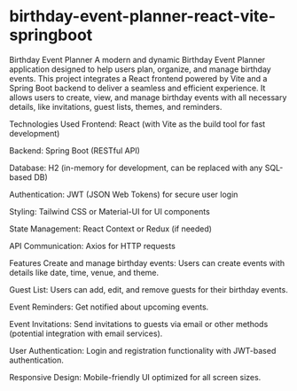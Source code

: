 # birthday-event-planner-react-vite-springboot

Birthday Event Planner
A modern and dynamic Birthday Event Planner application designed to help users plan, organize, and manage birthday events. This project integrates a React frontend powered by Vite and a Spring Boot backend to deliver a seamless and efficient experience. It allows users to create, view, and manage birthday events with all necessary details, like invitations, guest lists, themes, and reminders.

Technologies Used
Frontend: React (with Vite as the build tool for fast development)

Backend: Spring Boot (RESTful API)

Database: H2 (in-memory for development, can be replaced with any SQL-based DB)

Authentication: JWT (JSON Web Tokens) for secure user login

Styling: Tailwind CSS or Material-UI for UI components

State Management: React Context or Redux (if needed)

API Communication: Axios for HTTP requests

Features
Create and manage birthday events: Users can create events with details like date, time, venue, and theme.

Guest List: Users can add, edit, and remove guests for their birthday events.

Event Reminders: Get notified about upcoming events.

Event Invitations: Send invitations to guests via email or other methods (potential integration with email services).

User Authentication: Login and registration functionality with JWT-based authentication.

Responsive Design: Mobile-friendly UI optimized for all screen sizes.

